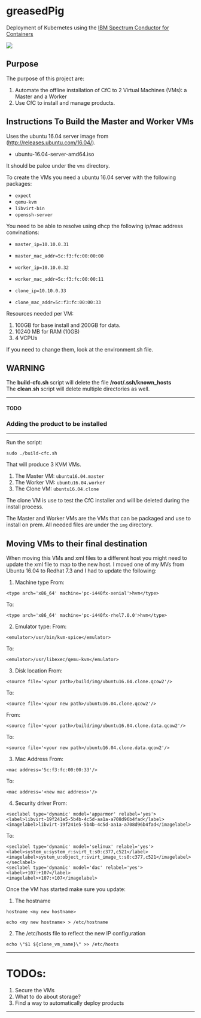 # greasedPig


Deployment of Kubernetes using the [IBM Spectrum Conductor for Containers](https://www.ibm.com/developerworks/community/wikis/home?lang=en#!/wiki/W1559b1be149d_43b0_881e_9783f38faaff)

![](architecture.png?raw=true)


## Purpose
The purpose of this project are:
1.  Automate the offline installation of CfC to 2 Virtual Machines (VMs): a Master and a Worker
2. Use CfC to install and manage products.

## Instructions To Build the Master and Worker VMs

Uses the ubuntu 16.04 server image from (http://releases.ubuntu.com/16.04/).

* ubuntu-16.04-server-amd64.iso

It should be palce under the ```vms``` directory.

To create the VMs you need a ubuntu 16.04 server with the following packages:

* ```expect```
* ```qemu-kvm```
* ```libvirt-bin```
* ```openssh-server```

You need to be able to resolve using dhcp the following ip/mac address convinations:

* ```master_ip=10.10.0.31```
* ```master_mac_addr=5c:f3:fc:00:00:00```

* ```worker_ip=10.10.0.32```
* ```worker_mac_addr=5c:f3:fc:00:00:11```

* ```clone_ip=10.10.0.33```
* ```clone_mac_addr=5c:f3:fc:00:00:33```

Resources needed per VM:  
1.  100GB for base install and 200GB for data.  
2. 10240 MB for RAM (10GB)  
3. 4 VCPUs  


If you need to change them, look at the environment.sh file.

## WARNING
The **build-cfc.sh** script will delete the file **/root/.ssh/known_hosts**  
The **clean.sh** script will delete multiple directories as well.

***
#### TODO

### Adding the product to be installed

***

Run the script:

```
sudo ./build-cfc.sh
```

That will produce 3 KVM VMs.
1. The Master VM: ```ubuntu16.04.master```
2. The Worker VM: ```ubuntu16.04.worker```
3. The Clone VM: ```ubuntu16.04.clone```

The clone VM is use to test the CfC installer and will be deleted during the install process.

The Master and Worker VMs are the VMs that can be packaged and use to install on prem. All needed files are under the ```img``` directory.

## Moving VMs to their final destination  

When moving this VMs and xml files to a different host you might need to update the xml file to map to the new host. I moved one of my MVs from Ubuntu 16.04 to Redhat 7.3 and I had to update the following:   

1. Machine type
From:
```
<type arch='x86_64' machine='pc-i440fx-xenial'>hvm</type>
```
To:
```
<type arch='x86_64' machine='pc-i440fx-rhel7.0.0'>hvm</type>
```

2. Emulator type:
From:
```
<emulator>/usr/bin/kvm-spice</emulator>
```
To:
```
<emulator>/usr/libexec/qemu-kvm</emulator>
```

3. Disk location
From:
```
<source file='<your path>/build/img/ubuntu16.04.clone.qcow2'/>
```
To:
```
<source file='<your new path>/ubuntu16.04.clone.qcow2'/>
```
From:
```
<source file='<your path>/build/img/ubuntu16.04.clone.data.qcow2'/>
```
To:
```
<source file='<your new path>/ubuntu16.04.clone.data.qcow2'/>
```
3. Mac Address
From:
```
<mac address='5c:f3:fc:00:00:33'/>
```
To:
```
<mac address='<new mac address>'/>
```
4. Security driver
From:
```
<seclabel type='dynamic' model='apparmor' relabel='yes'>  
<label>libvirt-19f241e5-5b4b-4c5d-aa1a-a708d96b4fad</label>  
<imagelabel>libvirt-19f241e5-5b4b-4c5d-aa1a-a708d96b4fad</imagelabel>  
```
To:
```
<seclabel type='dynamic' model='selinux' relabel='yes'>  
<label>system_u:system_r:svirt_t:s0:c377,c521</label>  
<imagelabel>system_u:object_r:svirt_image_t:s0:c377,c521</imagelabel>  
</seclabel>  
<seclabel type='dynamic' model='dac' relabel='yes'>  
<label>+107:+107</label>  
<imagelabel>+107:+107</imagelabel>  
```

Once the VM has started make sure you update:
1. The hostname
```
hostname <my new hostname>

echo <my new hostname> > /etc/hostname
```
2. The /etc/hosts file to reflect the new IP configuration  

```
echo \"$1 ${clone_vm_name}\" >> /etc/hosts
```
***
# TODOs:
1. Secure the VMs
2. What to do about storage?
3. Find a way to automatically deploy products
***
